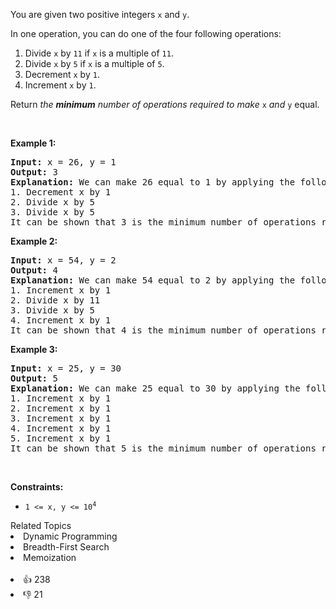 <p>You are given two positive integers <code>x</code> and <code>y</code>.</p>

<p>In one operation, you can do one of the four following operations:</p>

<ol> 
 <li>Divide <code>x</code> by <code>11</code> if <code>x</code> is a multiple of <code>11</code>.</li> 
 <li>Divide <code>x</code> by <code>5</code> if <code>x</code> is a multiple of <code>5</code>.</li> 
 <li>Decrement <code>x</code> by <code>1</code>.</li> 
 <li>Increment <code>x</code> by <code>1</code>.</li> 
</ol>

<p>Return <em>the <strong>minimum</strong> number of operations required to make </em> <code>x</code> <i>and</i> <code>y</code> equal.</p>

<p>&nbsp;</p> 
<p><strong class="example">Example 1:</strong></p>

<pre>
<strong>Input:</strong> x = 26, y = 1
<strong>Output:</strong> 3
<strong>Explanation:</strong> We can make 26 equal to 1 by applying the following operations: 
1. Decrement x by 1
2. Divide x by 5
3. Divide x by 5
It can be shown that 3 is the minimum number of operations required to make 26 equal to 1.
</pre>

<p><strong class="example">Example 2:</strong></p>

<pre>
<strong>Input:</strong> x = 54, y = 2
<strong>Output:</strong> 4
<strong>Explanation:</strong> We can make 54 equal to 2 by applying the following operations: 
1. Increment x by 1
2. Divide x by 11 
3. Divide x by 5
4. Increment x by 1
It can be shown that 4 is the minimum number of operations required to make 54 equal to 2.
</pre>

<p><strong class="example">Example 3:</strong></p>

<pre>
<strong>Input:</strong> x = 25, y = 30
<strong>Output:</strong> 5
<strong>Explanation:</strong> We can make 25 equal to 30 by applying the following operations: 
1. Increment x by 1
2. Increment x by 1
3. Increment x by 1
4. Increment x by 1
5. Increment x by 1
It can be shown that 5 is the minimum number of operations required to make 25 equal to 30.
</pre>

<p>&nbsp;</p> 
<p><strong>Constraints:</strong></p>

<ul> 
 <li><code>1 &lt;= x, y &lt;= 10<sup>4</sup></code></li> 
</ul>

<div><div>Related Topics</div><div><li>Dynamic Programming</li><li>Breadth-First Search</li><li>Memoization</li></div></div><br><div><li>👍 238</li><li>👎 21</li></div>